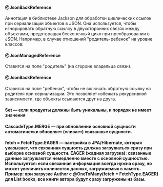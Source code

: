 #### @JsonBackReference

Аннотация в библиотеке Jackson для обработки циклических ссылок при сериализации объектов в
JSON. Она используется, чтобы игнорировать обратную ссылку в двухсторонних связях между объектами, предотвращая
бесконечный цикл при преобразовании в JSON.
Например, в случае отношений "родитель-ребенок" на уровне классов:

#### @JsonManagedReference

Ставится на поле "родитель" (на стороне владельца связи).

#### @JsonBackReference

Ставится на поле "ребенок", чтобы не включать обратную ссылку на родителя при сериализации.
Это позволяет избежать рекурсивной зависимости, где объекты ссылаются друг на друга.

#### Set<Footproduct> — если продукты должны быть уникальны, и порядок не имеет значения

#### CascadeType.MERGE — при обновлении основной сущности автоматически обновляет (сливает) связанные сущности.
#### fetch = FetchType.EAGER — настройка в JPA/Hibernate, которая указывает, что связанная сущность должна загружаться сразу при выборке основной сущности. EAGER (жадная загрузка): связанные данные загружаются немедленно вместе с основной сущностью. Используется: если связанная информация всегда нужна сразу, но может увеличить количество данных, загружаемых в память. Пример: при загрузке Author с @OneToMany(fetch = FetchType.EAGER) для List<Book> books, все книги автора будут сразу загружены из базы.